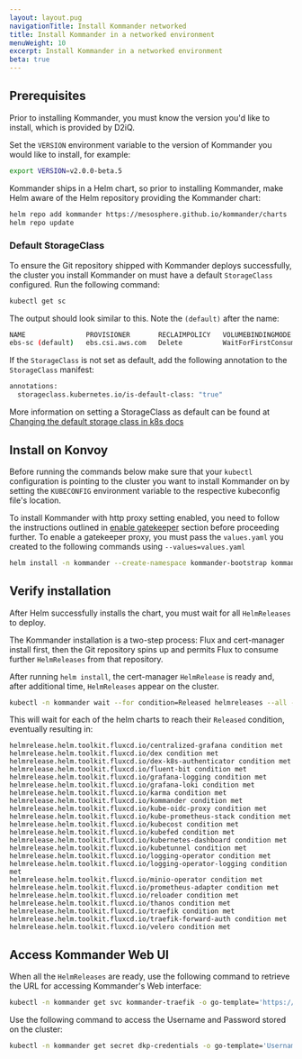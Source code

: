 ```yaml
---
layout: layout.pug
navigationTitle: Install Kommander networked
title: Install Kommander in a networked environment
menuWeight: 10
excerpt: Install Kommander in a networked environment
beta: true
---
```


## Prerequisites

Prior to installing Kommander, you must know the version you'd like to install, which is provided by D2iQ.

Set the `VERSION` environment variable to the version of Kommander you would like to install, for example:

```sh
export VERSION=v2.0.0-beta.5
```

Kommander ships in a Helm chart, so prior to installing Kommander, make Helm aware of the Helm repository providing the Kommander chart:

```sh
helm repo add kommander https://mesosphere.github.io/kommander/charts
helm repo update
```

### Default StorageClass

To ensure the Git repository shipped with Kommander deploys successfully, the cluster you install Kommander on must have a default `StorageClass` configured. Run the following command:

```sh
kubectl get sc
```

The output should look similar to this. Note the `(default)` after the name:

```sh
NAME               PROVISIONER       RECLAIMPOLICY   VOLUMEBINDINGMODE      ALLOWVOLUMEEXPANSION   AGE
ebs-sc (default)   ebs.csi.aws.com   Delete          WaitForFirstConsumer   false                  41s
```

If the `StorageClass` is not set as default, add the following annotation to the `StorageClass` manifest:

```sh
annotations:
  storageclass.kubernetes.io/is-default-class: "true"
```

More information on setting a StorageClass as default can be found at [Changing the default storage class in k8s docs](https://kubernetes.io/docs/tasks/administer-cluster/change-default-storage-class/)

<!--
## Install on kind

If you are installing Kommander on kind, you must know the following:

- The Docker network that kind is using to configuring the MetalLB load balancer. Run this command to find this information:

    ```sh
    docker network inspect kind -f '{{with index .IPAM.Config 0}}{{.Subnet}}{{end}}'
    ```

    The subnet is usually `172.18.0.0/16`. Type your subnet into the the following command to install Kommander:

    ```sh
    helm install -n kommander --create-namespace kommander-bootstrap kommander/kommander-bootstrap --devel --version=${VERSION} --set services.metallb.enabled=true,services.metallb.addresses=172.18.255.200-172.18.255.250,services.metallb.existingConfigMap=metallb-dev-config
    ```
-->

## Install on Konvoy

Before running the commands below make sure that your `kubectl` configuration is pointing to the cluster you want to install Kommander on by setting the `KUBECONFIG` environment variable to the respective kubeconfig file's location.

To install Kommander with http proxy setting enabled, you need to follow the instructions outlined in [enable gatekeeper](../http-proxy#enable-gatekeeper) section before proceeding further. To enable a gatekeeper proxy, you must pass the `values.yaml` you created to the following commands using `--values=values.yaml`

```sh
helm install -n kommander --create-namespace kommander-bootstrap kommander/kommander-bootstrap --devel --version=${VERSION} --set certManager=$(kubectl get ns cert-manager > /dev/null 2>&1 && echo "false" || echo "true")
```

## Verify installation

After Helm successfully installs the chart, you must wait for all `HelmReleases` to deploy.

The Kommander installation is a two-step process: Flux and cert-manager install first, then the Git repository spins up and permits Flux to consume further `HelmReleases` from that repository.

After running `helm install`, the cert-manager `HelmRelease` is ready and, after additional time,  `HelmReleases` appear on the cluster.

```sh
kubectl -n kommander wait --for condition=Released helmreleases --all --timeout 15m
```

This will wait for each of the helm charts to reach their `Released` condition, eventually resulting in:

```text
helmrelease.helm.toolkit.fluxcd.io/centralized-grafana condition met
helmrelease.helm.toolkit.fluxcd.io/dex condition met
helmrelease.helm.toolkit.fluxcd.io/dex-k8s-authenticator condition met
helmrelease.helm.toolkit.fluxcd.io/fluent-bit condition met
helmrelease.helm.toolkit.fluxcd.io/grafana-logging condition met
helmrelease.helm.toolkit.fluxcd.io/grafana-loki condition met
helmrelease.helm.toolkit.fluxcd.io/karma condition met
helmrelease.helm.toolkit.fluxcd.io/kommander condition met
helmrelease.helm.toolkit.fluxcd.io/kube-oidc-proxy condition met
helmrelease.helm.toolkit.fluxcd.io/kube-prometheus-stack condition met
helmrelease.helm.toolkit.fluxcd.io/kubecost condition met
helmrelease.helm.toolkit.fluxcd.io/kubefed condition met
helmrelease.helm.toolkit.fluxcd.io/kubernetes-dashboard condition met
helmrelease.helm.toolkit.fluxcd.io/kubetunnel condition met
helmrelease.helm.toolkit.fluxcd.io/logging-operator condition met
helmrelease.helm.toolkit.fluxcd.io/logging-operator-logging condition met
helmrelease.helm.toolkit.fluxcd.io/minio-operator condition met
helmrelease.helm.toolkit.fluxcd.io/prometheus-adapter condition met
helmrelease.helm.toolkit.fluxcd.io/reloader condition met
helmrelease.helm.toolkit.fluxcd.io/thanos condition met
helmrelease.helm.toolkit.fluxcd.io/traefik condition met
helmrelease.helm.toolkit.fluxcd.io/traefik-forward-auth condition met
helmrelease.helm.toolkit.fluxcd.io/velero condition met
```

## Access Kommander Web UI

When all the `HelmReleases` are ready, use the following command to retrieve the URL for accessing Kommander's Web interface:

```sh
kubectl -n kommander get svc kommander-traefik -o go-template='https://{{with index .status.loadBalancer.ingress 0}}{{or .hostname .ip}}{{end}}/dkp/kommander/dashboard{{ "\n"}}'
```

Use the following command to access the Username and Password stored on the cluster:

```sh
kubectl -n kommander get secret dkp-credentials -o go-template='Username: {{.data.username|base64decode}}{{ "\n"}}Password: {{.data.password|base64decode}}{{ "\n"}}'
```

[konvoy_self_managing]: /dkp/konvoy/2.0/install/advanced/self-managing/
[bootstrap_cluster]: /dkp/konvoy/2.0/install/advanced/bootstrap/
